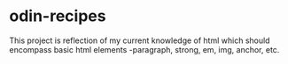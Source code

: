 # odin-recipes
This project is reflection of my current knowledge of html which should
encompass basic html  elements -paragraph, strong, em, img, anchor, etc.
